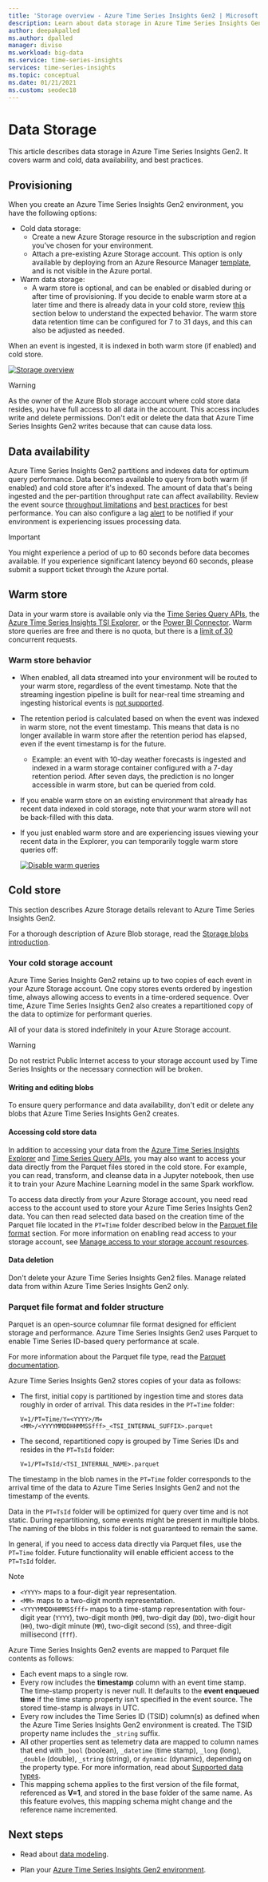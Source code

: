 ```yaml
---
title: 'Storage overview - Azure Time Series Insights Gen2 | Microsoft Docs'
description: Learn about data storage in Azure Time Series Insights Gen2.
author: deepakpalled
ms.author: dpalled
manager: diviso
ms.workload: big-data
ms.service: time-series-insights
services: time-series-insights
ms.topic: conceptual
ms.date: 01/21/2021
ms.custom: seodec18
---
```


# Data Storage

This article describes data storage in Azure Time Series Insights Gen2. It covers warm and cold, data availability, and best practices.

## Provisioning

When you create an Azure Time Series Insights Gen2 environment, you have the following options:

* Cold data storage:
  * Create a new Azure Storage resource in the subscription and region you’ve chosen for your environment.
  * Attach a pre-existing Azure Storage account. This option is only available by deploying from an Azure Resource Manager [template](/azure/templates/microsoft.timeseriesinsights/allversions), and is not visible in the Azure portal.
* Warm data storage:
  * A warm store is optional, and can be enabled or disabled during or after time of provisioning. If you decide to enable warm store at a later time and there is already data in your cold store, review [this](concepts-storage.md#warm-store-behavior) section below to understand the expected behavior. The warm store data retention time can be configured for 7 to 31 days, and this can also be adjusted as needed.

When an event is ingested, it is indexed in both warm store (if enabled) and cold store.

[![Storage overview](media/concepts-storage/pipeline-to-storage.png)](media/concepts-storage/pipeline-to-storage.png#lightbox)

> [!WARNING]
> As the owner of the Azure Blob storage account where cold store data resides, you have full access to all data in the account. This access includes write and delete permissions. Don't edit or delete the data that Azure Time Series Insights Gen2 writes because that can cause data loss.

## Data availability

Azure Time Series Insights Gen2 partitions and indexes data for optimum query performance. Data becomes available to query from both warm (if enabled) and cold store after it's indexed. The amount of data that's being ingested and the per-partition throughput rate can affect availability. Review the event source [throughput limitations](./concepts-streaming-ingress-throughput-limits.md) and [best practices](./concepts-streaming-ingestion-event-sources.md#streaming-ingestion-best-practices) for best performance. You can also configure a lag [alert](./time-series-insights-environment-mitigate-latency.md#monitor-latency-and-throttling-with-alerts) to be notified if your environment is experiencing issues processing data.

> [!IMPORTANT]
> You might experience a period of up to 60 seconds before data becomes available. If you experience significant latency beyond 60 seconds, please submit a support ticket through the Azure portal.

## Warm store

Data in your warm store is available only via the [Time Series Query APIs](./concepts-query-overview.md), the [Azure Time Series Insights TSI Explorer](./concepts-ux-panels.md), or the [Power BI Connector](./how-to-connect-power-bi.md). Warm store queries are free and there is no quota, but there is a [limit of 30](/rest/api/time-series-insights/reference-api-limits#query-apis---limits) concurrent requests.

### Warm store behavior

* When enabled, all data streamed into your environment will be routed to your warm store, regardless of the event timestamp. Note that the streaming ingestion pipeline is built for near-real time streaming and ingesting historical events is [not supported](./concepts-streaming-ingestion-event-sources.md#historical-data-ingestion).
* The retention period is calculated based on when the event was indexed in warm store, not the event timestamp. This means that data is no longer available in warm store after the retention period has elapsed, even if the event timestamp is for the future.
  * Example: an event with 10-day weather forecasts is ingested and indexed in a warm storage container configured with a 7-day retention period. After seven days, the prediction is no longer accessible in warm store, but can be queried from cold.
* If you enable warm store on an existing environment that already has recent data indexed in cold storage, note that your warm store will not be back-filled with this data.
* If you just enabled warm store and are experiencing issues viewing your recent data in the Explorer, you can temporarily toggle warm store queries off:

   [![Disable warm queries](media/concepts-storage/toggle-warm.png)](media/concepts-storage/toggle-warm.png#lightbox)

## Cold store

This section describes Azure Storage details relevant to Azure Time Series Insights Gen2.

For a thorough description of Azure Blob storage, read the [Storage blobs introduction](../storage/blobs/storage-blobs-introduction.md).

### Your cold storage account

Azure Time Series Insights Gen2 retains up to two copies of each event in your Azure Storage account. One copy stores events ordered by ingestion time, always allowing access to events in a time-ordered sequence. Over time, Azure Time Series Insights Gen2 also creates a repartitioned copy of the data to optimize for performant queries.

All of your data is stored indefinitely in your Azure Storage account.

> [!WARNING]
> Do not restrict Public Internet access to your storage account used by Time Series Insights or the necessary connection will be broken.

#### Writing and editing blobs

To ensure query performance and data availability, don't edit or delete any blobs that Azure Time Series Insights Gen2 creates.

#### Accessing cold store data

In addition to accessing your data from the [Azure Time Series Insights Explorer](./concepts-ux-panels.md) and [Time Series Query APIs](./concepts-query-overview.md), you may also want to access your data directly from the Parquet files stored in the cold store. For example, you can read, transform, and cleanse data in a Jupyter notebook, then use it to train your Azure Machine Learning model in the same Spark workflow.

To access data directly from your Azure Storage account, you need read access to the account used to store your Azure Time Series Insights Gen2 data. You can then read selected data based on the creation time of the Parquet file located in the `PT=Time` folder described below in the [Parquet file format](#parquet-file-format-and-folder-structure) section.  For more information on enabling read access to your storage account, see [Manage access to your storage account resources](../storage/blobs/anonymous-read-access-configure.md).

#### Data deletion

Don't delete your Azure Time Series Insights Gen2 files. Manage related data from within Azure Time Series Insights Gen2 only.

### Parquet file format and folder structure

Parquet is an open-source columnar file format designed for efficient storage and performance. Azure Time Series Insights Gen2 uses Parquet to enable Time Series ID-based query performance at scale.

For more information about the Parquet file type, read the [Parquet documentation](https://parquet.apache.org/documentation/latest/).

Azure Time Series Insights Gen2 stores copies of your data as follows:

* The first, initial copy is partitioned by ingestion time and stores data roughly in order of arrival. This data resides in the `PT=Time` folder:

  `V=1/PT=Time/Y=<YYYY>/M=<MM>/<YYYYMMDDHHMMSSfff>_<TSI_INTERNAL_SUFFIX>.parquet`

* The second, repartitioned copy is grouped by Time Series IDs and resides in the `PT=TsId` folder:

  `V=1/PT=TsId/<TSI_INTERNAL_NAME>.parquet`

The timestamp in the blob names in the `PT=Time` folder corresponds to the arrival time of the data to Azure Time Series Insights Gen2 and not the timestamp of the events.

Data in the `PT=TsId` folder will be optimized for query over time and is not static. During repartitioning, some events might be present in multiple blobs. The naming of the blobs in this folder is not guaranteed to remain the same.

In general, if you need to access data directly via Parquet files, use the `PT=Time` folder.  Future functionality will enable efficient access to the `PT=TsId` folder.

> [!NOTE]
>
> * `<YYYY>` maps to a four-digit year representation.
> * `<MM>` maps to a two-digit month representation.
> * `<YYYYMMDDHHMMSSfff>` maps to a time-stamp representation with four-digit year (`YYYY`), two-digit month (`MM`), two-digit day (`DD`), two-digit hour (`HH`), two-digit minute (`MM`), two-digit second (`SS`), and three-digit millisecond (`fff`).

Azure Time Series Insights Gen2 events are mapped to Parquet file contents as follows:

* Each event maps to a single row.
* Every row includes the **timestamp** column with an event time stamp. The time-stamp property is never null. It defaults to the **event enqueued time** if the time stamp property isn't specified in the event source. The stored time-stamp is always in UTC.
* Every row includes the Time Series ID (TSID) column(s) as defined when the Azure Time Series Insights Gen2 environment is created. The TSID property name includes the `_string` suffix.
* All other properties sent as telemetry data are mapped to column names that end with `_bool` (boolean), `_datetime` (time stamp), `_long` (long), `_double` (double), `_string` (string), or `dynamic` (dynamic), depending on the property type.  For more information, read about [Supported data types](./concepts-supported-data-types.md).
* This mapping schema applies to the first version of the file format, referenced as **V=1**, and stored in the base folder of the same name. As this feature evolves, this mapping schema might change and the reference name incremented.

## Next steps

* Read about [data modeling](./concepts-model-overview.md).

* Plan your [Azure Time Series Insights Gen2 environment](./how-to-plan-your-environment.md).
